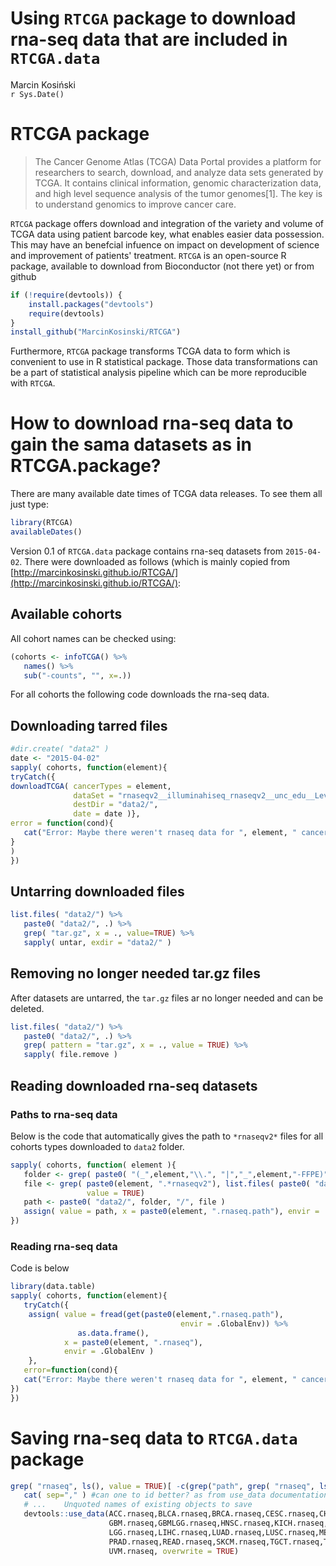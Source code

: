 # Using `RTCGA` package to download rna-seq data that are included in `RTCGA.data`
Marcin Kosiński  
`r Sys.Date()`  



# RTCGA package

> The Cancer Genome Atlas (TCGA) Data Portal provides a platform for researchers to search, download, and analyze data sets generated by TCGA. It contains clinical information, genomic characterization data, and high level sequence analysis of the tumor genomes[1]. The key is to understand genomics to improve cancer care.

`RTCGA` package offers download and integration of the variety and volume of TCGA data using patient barcode key, what enables easier data possession. This may have an benefcial infuence on impact on development of science and improvement of patients' treatment. `RTCGA` is an open-source R package, available to download from Bioconductor (not there yet) or from github

```r
if (!require(devtools)) {
    install.packages("devtools")
    require(devtools)
}
install_github("MarcinKosinski/RTCGA")
```

Furthermore, `RTCGA` package transforms TCGA data to form which is convenient to use in R statistical package. Those data transformations can be a part of statistical analysis pipeline which can be more reproducible with `RTCGA`.

# How to download rna-seq data to gain the sama datasets as in RTCGA.package?

There are many available date times of TCGA data releases. To see them all just type:

```r
library(RTCGA)
availableDates()
```

Version 0.1 of `RTCGA.data` package contains rna-seq datasets from `2015-04-02`.
There were downloaded as follows (which is mainly copied from [http://marcinkosinski.github.io/RTCGA/](http://marcinkosinski.github.io/RTCGA/):

## Available cohorts

All cohort names can be checked using:

```r
(cohorts <- infoTCGA() %>% 
   names() %>% 
   sub("-counts", "", x=.))
```

For all cohorts the following code downloads the rna-seq data.

## Downloading tarred files

```r
#dir.create( "data2" )
date <- "2015-04-02"
sapply( cohorts, function(element){
tryCatch({
downloadTCGA( cancerTypes = element, 
              dataSet = "rnaseqv2__illuminahiseq_rnaseqv2__unc_edu__Level_3__RSEM_genes_normalized__data.Level",
              destDir = "data2/", 
              date = date )},
error = function(cond){
   cat("Error: Maybe there weren't rnaseq data for ", element, " cancer.\n")
}
)
})
```

## Untarring downloaded files


```r
list.files( "data2/") %>% 
   paste0( "data2/", .) %>%
   grep( "tar.gz", x = ., value=TRUE) %>%
   sapply( untar, exdir = "data2/" )
```
## Removing no longer needed tar.gz files
After datasets are untarred, the `tar.gz` files ar no longer needed and can be deleted.


```r
list.files( "data2/") %>% 
   paste0( "data2/", .) %>%
   grep( pattern = "tar.gz", x = ., value = TRUE) %>%
   sapply( file.remove )
```

## Reading downloaded rna-seq datasets

### Paths to rna-seq data
Below is the code that automatically gives the path to `*rnaseqv2*` files for all cohorts types downloaded to `data2` folder.


```r
sapply( cohorts, function( element ){
   folder <- grep( paste0( "(_",element,"\\.", "|","_",element,"-FFPE)", ".*rnaseqv2"), list.files("data2/"),value = TRUE)
   file <- grep( paste0(element, ".*rnaseqv2"), list.files( paste0( "data2/",folder ) ),
                 value = TRUE)
   path <- paste0( "data2/", folder, "/", file )
   assign( value = path, x = paste0(element, ".rnaseq.path"), envir = .GlobalEnv)
}) 
```

### Reading rna-seq data 

Code is below



```r
library(data.table)
sapply( cohorts, function(element){
   tryCatch({
    assign( value = fread(get(paste0(element,".rnaseq.path"),
                                      envir = .GlobalEnv)) %>%
               as.data.frame(),
            x = paste0(element, ".rnaseq"),
            envir = .GlobalEnv )
    },
   error=function(cond){
   cat("Error: Maybe there weren't rnaseq data for ", element, " cancer.\n")
})
})
```



# Saving rna-seq data to `RTCGA.data` package



```r
grep( "rnaseq", ls(), value = TRUE)[ -c(grep("path", grep( "rnaseq", ls(), value = TRUE)))] %>%
   cat( sep="," ) #can one to id better? as from use_data documentation:
   # ...	Unquoted names of existing objects to save
   devtools::use_data(ACC.rnaseq,BLCA.rnaseq,BRCA.rnaseq,CESC.rnaseq,CHOL.rnaseq,COAD.rnaseq,COADREAD.rnaseq,DLBC.rnaseq,
                      GBM.rnaseq,GBMLGG.rnaseq,HNSC.rnaseq,KICH.rnaseq,KIPAN.rnaseq,KIRC.rnaseq,KIRP.rnaseq,LAML.rnaseq,
                      LGG.rnaseq,LIHC.rnaseq,LUAD.rnaseq,LUSC.rnaseq,MESO.rnaseq,OV.rnaseq,PAAD.rnaseq,PCPG.rnaseq,
                      PRAD.rnaseq,READ.rnaseq,SKCM.rnaseq,TGCT.rnaseq,THCA.rnaseq,THYM.rnaseq,UCEC.rnaseq,UCS.rnaseq,
                      UVM.rnaseq, overwrite = TRUE)
```

